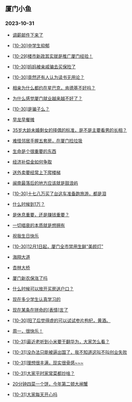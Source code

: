 ## 厦门小鱼 
### 2023-10-31

+ [调薪邮件下来了](http://bbs.xmfish.com/read-htm-tid-18097386.html)

+ [[10-30]中学生抑郁](http://bbs.xmfish.com/read-htm-tid-18097192.html)

+ [[10-29]楼市新政其实就是推广厦门经验！](http://bbs.xmfish.com/read-htm-tid-18097176.html)

+ [[10-30]妈妈被亲戚骗去买保险了](http://bbs.xmfish.com/read-htm-tid-18097352.html)

+ [[10-30]竟然还有人认为读书无用论？](http://bbs.xmfish.com/read-htm-tid-18097400.html)

+ [相亲为什么都约在星巴克，肯德基不好吗？](http://bbs.xmfish.com/read-htm-tid-18097399.html)

+ [为什么感觉厦门就业越来越不好了？](http://bbs.xmfish.com/read-htm-tid-18097398.html)

+ [[10-30]是骗子么？](http://bbs.xmfish.com/read-htm-tid-18097254.html)

+ [早龙早餐摊](http://bbs.xmfish.com/read-htm-tid-18097185.html)

+ [35岁大龄未婚剩女的择偶的标准，是不是主要看男的长相？](http://bbs.xmfish.com/read-htm-tid-18097407.html)

+ [难怪邻居手握五套房，在厦门捡垃圾](http://bbs.xmfish.com/read-htm-tid-18097521.html)

+ [生命是个很重要的东西](http://bbs.xmfish.com/read-htm-tid-18097253.html)

+ [经济补偿金如何争取](http://bbs.xmfish.com/read-htm-tid-18097506.html)

+ [送外卖要经常上下爬楼梯](http://bbs.xmfish.com/read-htm-tid-18097391.html)

+ [闽南最落后的地方应该就是鼓浪屿](http://bbs.xmfish.com/read-htm-tid-18097453.html)

+ [[10-30]十七八万买了台这车准备跑旅游，都是泪](http://bbs.xmfish.com/read-htm-tid-18097627.html)

+ [什么时候到1万？](http://bbs.xmfish.com/read-htm-tid-18097603.html)

+ [是休息重要，还是赚钱重要？](http://bbs.xmfish.com/read-htm-tid-18097572.html)

+ [一切唱衰的本质就是想拥有](http://bbs.xmfish.com/read-htm-tid-18097525.html)

+ [祝我生日快乐](http://bbs.xmfish.com/read-htm-tid-18097544.html)

+ [[10-30]12月1日起，厦门全市禁用生鲜“美颜灯”](http://bbs.xmfish.com/read-htm-tid-18097438.html)

+ [海翔大道](http://bbs.xmfish.com/read-htm-tid-18097672.html)

+ [杏林大桥](http://bbs.xmfish.com/read-htm-tid-18097694.html)

+ [厦门新农保涨了吗](http://bbs.xmfish.com/read-htm-tid-18097622.html)

+ [什么时候可以放开买房送户口？](http://bbs.xmfish.com/read-htm-tid-18097597.html)

+ [现在多少学生认真学习的](http://bbs.xmfish.com/read-htm-tid-18097580.html)

+ [现在某条在拼命的[表情]言了](http://bbs.xmfish.com/read-htm-tid-18097620.html)

+ [[10-30]阳了后觉得虚的可以试试参片枸杞，黄酒。](http://bbs.xmfish.com/read-htm-tid-18097703.html)

+ [周一，很快乐！](http://bbs.xmfish.com/read-htm-tid-18097691.html)

+ [[10-31]最近老听到小米要干翻华为，大家怎么看？](http://bbs.xmfish.com/read-htm-tid-18097802.html)

+ [[10-31]没办法只能被逼出国了，我不知道这叫不叫创业失败](http://bbs.xmfish.com/read-htm-tid-18097946.html)

+ [[10-31]理想很丰满，现实很骨感~~~](http://bbs.xmfish.com/read-htm-tid-18097993.html)

+ [[10-31]大家平时家常菜都炒啥？](http://bbs.xmfish.com/read-htm-tid-18097811.html)

+ [20分钟四菜一个饼，今年第二顿大闸蟹](http://bbs.xmfish.com/read-htm-tid-18097942.html)

+ [[10-31]大家每天开心吗](http://bbs.xmfish.com/read-htm-tid-18097833.html)

